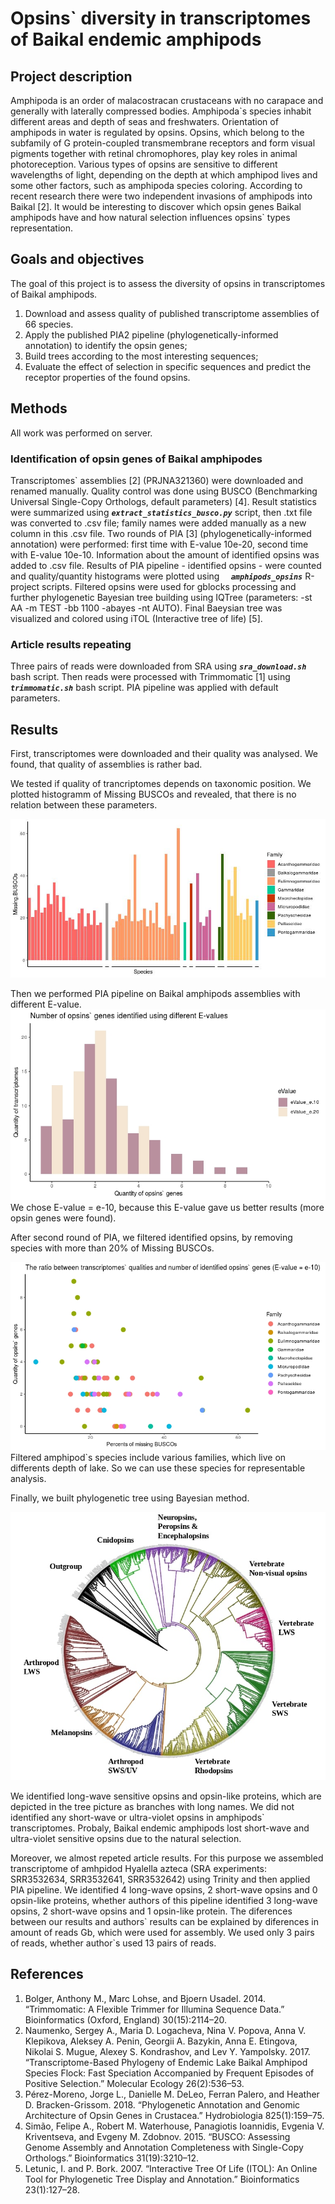# Opsins\` diversity in transcriptomes of Baikal endemic amphipods

## Project description

Amphipoda is an order of malacostracan crustaceans with no carapace and generally with laterally compressed bodies. Amphipoda\`s species inhabit different areas and depth of seas and freshwaters.
Orientation of amphipods in water is regulated by opsins. Opsins, which belong to the subfamily of G protein-coupled transmembrane receptors and form visual pigments together with retinal chromophores, play key roles in animal photoreception. Various types of opsins are sensitive to different wavelengths of light, depending on the depth at which amphipod lives and some other factors, such as amphipoda species coloring.
According to recent research there were two independent invasions of amphipods into Baikal \[2]. It would be interesting to discover which opsin genes Baikal amphipods have and how natural selection influences opsins\` types representation. 

## Goals and objectives

The goal of this project is to assess the diversity of opsins in transcriptomes of Baikal amphipods.

1. Download and assess quality of published transcriptome assemblies of 66 species.
2. Apply the published PIA2 pipeline (phylogenetically-informed annotation) to identify the opsin genes;
3. Build trees according to the most interesting sequences;
4. Evaluate the effect of selection in specific sequences and predict the receptor properties of the found opsins.

## Methods

All work was performed on server.

### Identification of opsin genes of Baikal amphipodes
Transcriptomes\` assemblies \[2] (PRJNA321360) were downloaded and renamed manually. Quality control was done using BUSCO (Benchmarking Universal Single-Copy Orthologs, default parameters) \[4]. Result statistics were summarized using ***`extract_statistics_busco.py`*** script, then .txt file was converted to .csv file; family names were added manually as a new column in this .csv file. Two rounds of PIA \[3] (phylogenetically-informed annotation) were performed: first time with E-value 10e-20, second time with E-value 10e-10. Information about the amount of identified opsins was added to .csv file.
Results of PIA pipeline - identified opsins - were counted and quality/quantity histograms were plotted using ***` 	amphipods_opsins`*** R-project scripts.
Filtered opsins were used for gblocks processing and further phylogenetic Bayesian tree building using IQTree (parameters: -st AA -m TEST -bb 1100 -abayes -nt AUTO). Final Baeysian tree was visualized and colored using iTOL (Interactive tree of life) \[5].

### Article results repeating
Three pairs of reads were downloaded from SRA using ***`sra_download.sh`*** bash script. Then reads were processed with Trimmomatic \[1] using ***`trimmomatic.sh`*** bash script. PIA pipeline was applied with default parameters.

## Results

First, transcriptomes were downloaded and their quality was analysed. We found, that quality of assemblies is rather bad.

We tested if quality of trancriptomes depends on taxonomic position. We plotted histogramm of Missing BUSCOs and revealed, that there is no relation between these parameters.

![alt text](https://github.com/AlenaKizenko/diversity_of_opsins_in_amphipods/blob/master/results/family_stats.jpg)


Then we performed PIA pipeline on Baikal amphipods assemblies with different E-value.
![alt text](https://github.com/AlenaKizenko/diversity_of_opsins_in_amphipods/blob/master/results/opsins_eValues.jpeg)
We chose E-value = e-10, because this E-value gave us better results (more opsin genes were found).


After second round of PIA, we filtered identified opsins, by removing species with more than 20% of Missing BUSCOs.

![alt text](https://github.com/AlenaKizenko/diversity_of_opsins_in_amphipods/blob/master/results/opsins_and_quality.jpeg)
Filtered amphipod\`s species include various families, which live on differents depth of lake. So we can use these species for representable analysis.


Finally, we built phylogenetic tree using Bayesian method.

![alt text](https://github.com/AlenaKizenko/diversity_of_opsins_in_amphipods/blob/master/results/bayes_tree_final.jpg)


We identified long-wave sensitive opsins and opsin-like proteins, which are depicted in the tree picture as branches with long names.
We did not identified any short-wave or ultra-violet opsins in amphipods\` transcriptomes. Probaly, Baikal endemic amphipods lost short-wave and ultra-violet sensitive opsins due to the natural selection.

Moreover, we almost repeted article results. For this purpose we assembled transcriptome of amhpidod Hyalella azteca (SRA experiments: SRR3532634, SRR3532641, SRR3532642) using Trinity and then applied PIA pipeline. We identified 4 long-wave opsins, 2 short-wave opsins and 0 opsin-like proteins, whether authors of this pipeline identified 3 long-wave opsins, 2 short-wave opsins and 1 opsin-like protein. The diferences between our results and authors\` results can be explained by diferences in amount of reads  Gb, which were used for assembly. We used only 3 pairs of reads, whether author\`s used 13 pairs of reads.


## References
1. Bolger, Anthony M., Marc Lohse, and Bjoern Usadel. 2014. “Trimmomatic: A Flexible Trimmer for Illumina Sequence Data.” Bioinformatics (Oxford, England) 30(15):2114–20.
2. Naumenko, Sergey A., Maria D. Logacheva, Nina V. Popova, Anna V. Klepikova, Aleksey A. Penin, Georgii A. Bazykin, Anna E. Etingova, Nikolai S. Mugue, Alexey S. Kondrashov, and Lev Y. Yampolsky. 2017. “Transcriptome-Based Phylogeny of Endemic Lake Baikal Amphipod Species Flock: Fast Speciation Accompanied by Frequent Episodes of Positive Selection.” Molecular Ecology 26(2):536–53.
3. Pérez-Moreno, Jorge L., Danielle M. DeLeo, Ferran Palero, and Heather D. Bracken-Grissom. 2018. “Phylogenetic Annotation and Genomic Architecture of Opsin Genes in Crustacea.” Hydrobiologia 825(1):159–75.
4. Simão, Felipe A., Robert M. Waterhouse, Panagiotis Ioannidis, Evgenia V. Kriventseva, and Evgeny M. Zdobnov. 2015. “BUSCO: Assessing Genome Assembly and Annotation Completeness with Single-Copy Orthologs.” Bioinformatics 31(19):3210–12.
5. Letunic, I. and P. Bork. 2007. “Interactive Tree Of Life (ITOL): An Online Tool for Phylogenetic Tree Display and Annotation.” Bioinformatics 23(1):127–28.

